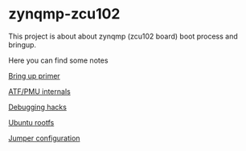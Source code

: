 # zynqmp-zcu102
This project is about about zynqmp (zcu102 board) boot process and bringup.

Here you can find some notes

[Bring up primer](./howto-zcu102.md)

[ATF/PMU internals](./atfpmu.md)

[Debugging hacks](./debugging.md)

[Ubuntu rootfs](./howto-rootfs-ubuntu.md)

[Jumper configuration](./jumpers.md)
